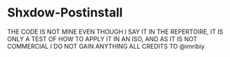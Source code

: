 # Shxdow-Postinstall

THE CODE IS NOT MINE EVEN THOUGH I SAY IT IN THE REPERTOIRE, IT IS ONLY A TEST OF HOW TO APPLY IT IN AN ISO, AND AS IT IS NOT COMMERCIAL I DO NOT GAIN ANYTHING
ALL CREDITS TO @imribiy
